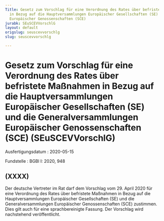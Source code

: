 ```yaml
---
Title: Gesetz zum Vorschlag für eine Verordnung des Rates über befristete Maßnahmen
  in Bezug auf die Hauptversammlungen Europäischer Gesellschaften (SE) und die Generalversammlungen
  Europäischer Genossenschaften (SCE)
jurabk: SEuSCEVVorschlG
layout: default
origslug: seuscevvorschlg
slug: seuscevvorschlg

---
```


# Gesetz zum Vorschlag für eine Verordnung des Rates über befristete Maßnahmen in Bezug auf die Hauptversammlungen Europäischer Gesellschaften (SE) und die Generalversammlungen Europäischer Genossenschaften (SCE) (SEuSCEVVorschlG)

Ausfertigungsdatum
:   2020-05-15

Fundstelle
:   BGBl I: 2020, 948


## (XXXX)

Der deutsche Vertreter im Rat darf dem Vorschlag vom 29. April 2020
für eine Verordnung des Rates über befristete Maßnahmen in Bezug auf
die Hauptversammlungen Europäischer Gesellschaften (SE) und die
Generalversammlungen Europäischer Genossenschaften (SCE) zustimmen.
Dies gilt auch für eine sprachbereinigte Fassung. Der Vorschlag wird
nachstehend veröffentlicht.

